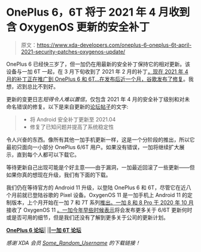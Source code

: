 # OnePlus 6，6T 将于 2021 年 4 月收到含 OxygenOS 更新的安全补丁

> 原文：<https://www.xda-developers.com/oneplus-6-oneplus-6t-april-2021-security-patches-oxygenos-update/>

OnePlus 6 已经快三岁了，但一加仍在用最新的安全补丁保持它的相对更新。该设备与一加 6T 一起，在 3 月下旬收到了 2021 年 2 月的补丁[，现在 2021 年 4 月的补丁正在推广到 OnePlus 6 和 6T...在](https://www.xda-developers.com/oneplus-6-6t-oxygenos-10-3-9/)[发布后近一个月，谷歌发布了修复](https://source.android.com/security/bulletin/2021-04-01)。我想，迟到总比不到好。

更新的变更日志*短得令人难以置信*，仅包含 2021 年 4 月的安全补丁级别和对未命名错误的修复。以下是来自更新的[论坛帖子](https://forums.oneplus.com/threads/oxygenos-10-3-10-for-the-oneplus-6-and-6t.1426856/)的文字:

> *   将 Android 安全补丁更新至 2021.04
> *   修复了已知问题并提高了系统稳定性

令人兴奋的东西。像所有其他一加手机更新一样，这是一个分阶段的推出，所以它最初只面向一小部分 OnePlus 6/6T 用户。如果没有错误，一加将继续扩大展示，直到每个人都可以下载它。

等待更新自己出现可能是个好主意——由于漏洞，一加最近回滚了一些更新——但如果你真的想现在升级，我们有下面的下载。

我们仍在等待官方的 Android 11 升级，以登陆 OnePlus 6 和 6T，尽管它在近八个月前就已登陆谷歌的 Pixel 设备。OxygenOS 11 是一加手机上 Android 11 的定制版本，上个月开始在一加 7 和 7T 系列[推出。一加 8 和 8 Pro 于 2020 年 10 月](https://www.xda-developers.com/oneplus-7-7-pro-7t-7t-pro-stable-oxygenos-11-android-11/)接收了 OxygenOS 11 [。一加今年早些时候](https://www.xda-developers.com/download-oneplus-8-oneplus-8-pro-receive-stable-android-11-oxygenos-11-update/)[表示](https://forums.oneplus.com/threads/a-notice-about-oxygenos-11-for-our-previous-devices.1351579/)将会发布更多关于 6/6T 更新何时或是否可用的细节，但是我们还没有了解到更多关于公司的更新计划。

**[OnePlus 6 论坛](https://forum.xda-developers.com/c/oneplus-6.7609/)**| |**|[一加 6T 论坛](https://forum.xda-developers.com/c/oneplus-6t.8257/)**

*感谢 XDA 会员 [Some_Random_Username](https://forum.xda-developers.com/m/some_random_username.8234677/) 的下载链接！*